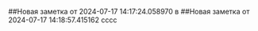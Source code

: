 ##Новая заметка от 2024-07-17 14:17:24.058970
 в
##Новая заметка от 2024-07-17 14:18:57.415162
 сссс
